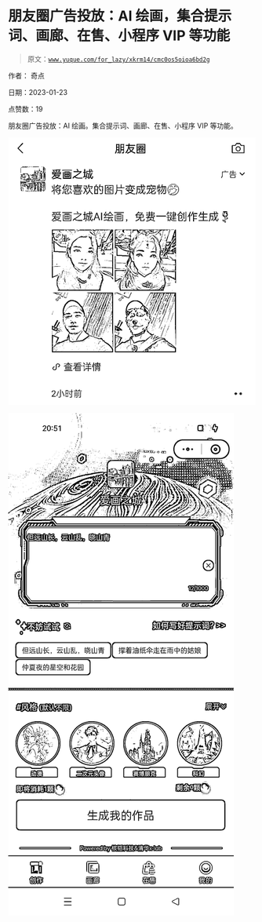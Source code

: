 # 朋友圈广告投放：AI 绘画，集合提示词、画廊、在售、小程序 VIP 等功能

> 原文：[`www.yuque.com/for_lazy/xkrm14/cmc0os5oioa6bd2g`](https://www.yuque.com/for_lazy/xkrm14/cmc0os5oioa6bd2g)

作者： 奇点 

日期：2023-01-23 

点赞数：19 

朋友圈广告投放：AI 绘画。集合提示词、画廊、在售、小程序 VIP 等功能。 

![](img/9edcb9e9e8e776f0989041612b820e1f.png) 

![](img/34c28a190626956a7087a85b40b7dd05.png) 

